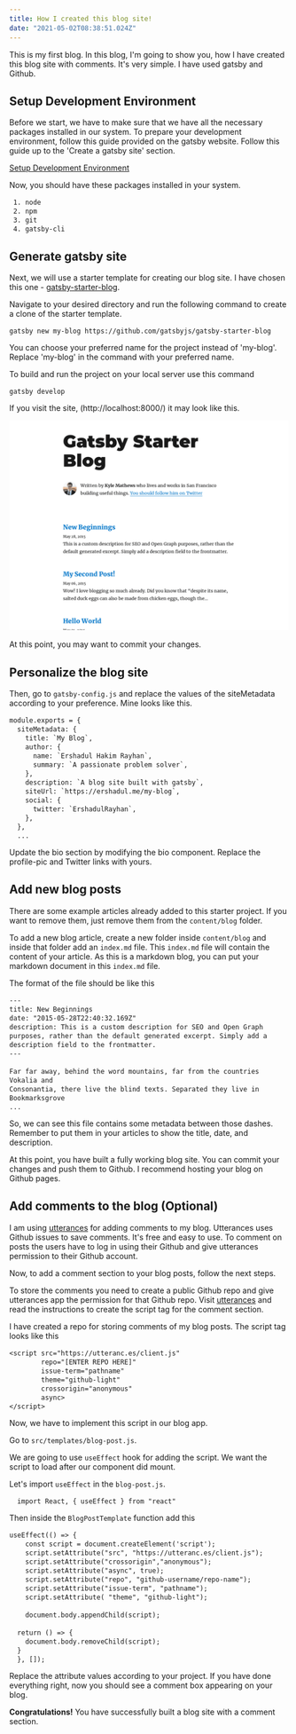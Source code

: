 ```yaml
---
title: How I created this blog site!
date: "2021-05-02T08:38:51.024Z"
---
```


This is my first blog. In this blog, I'm going to show you, how I have created this blog site with comments. It's very simple. I have used gatsby and Github.

## Setup Development Environment

Before we start, we have to make sure that we have all the necessary packages installed in our system. To prepare your development environment, follow this guide provided on the gatsby website. Follow this guide up to the 'Create a gatsby site' section. 

[Setup Development Environment](https://www.gatsbyjs.com/docs/tutorial/part-zero/)

Now, you should have these packages installed in your system.
```
 1. node
 2. npm
 3. git
 4. gatsby-cli
```
## Generate gatsby site

Next, we will use a starter template for creating our blog site. I have chosen this one - [gatsby-starter-blog](https://www.gatsbyjs.com/starters/gatsbyjs/gatsby-starter-blog/).

Navigate to your desired directory and run the following command to create a clone of the starter template.

```
gatsby new my-blog https://github.com/gatsbyjs/gatsby-starter-blog
```

You can choose your preferred name for the project instead of 'my-blog'. Replace 'my-blog' in the command with your preferred name.

To build and run the project on your local server use this command

```
gatsby develop
```

If you visit the site, (http://localhost:8000/) it may look like this.

![](./gatsby-starter-blog.png)

At this point, you may want to commit your changes.

## Personalize the blog site

Then, go to `gatsby-config.js` and replace the values of the siteMetadata according to your preference. Mine looks like this.

```
module.exports = {
  siteMetadata: {
    title: `My Blog`,
    author: {
      name: `Ershadul Hakim Rayhan`,
      summary: `A passionate problem solver`,
    },
    description: `A blog site built with gatsby`,
    siteUrl: `https://ershadul.me/my-blog`,
    social: {
      twitter: `ErshadulRayhan`,
    },
  },
  ...
```
Update the bio section by modifying the bio component.
Replace the profile-pic and Twitter links with yours.

## Add new blog posts

There are some example articles already added to this starter project. If you want to remove them, just remove them from the `content/blog` folder.

To add a new blog article, create a new folder inside `content/blog` and inside that folder add an `index.md` file. This `index.md` file will contain the content of your article. As this is a markdown blog, you can put your markdown document in this `index.md` file.

The format of the file should be like this

```
---
title: New Beginnings
date: "2015-05-28T22:40:32.169Z"
description: This is a custom description for SEO and Open Graph purposes, rather than the default generated excerpt. Simply add a description field to the frontmatter.
---

Far far away, behind the word mountains, far from the countries Vokalia and
Consonantia, there live the blind texts. Separated they live in Bookmarksgrove
...

```

So, we can see this file contains some metadata between those dashes. Remember to put them in your articles to show the title, date, and description.

At this point, you have built a fully working blog site. You can commit your changes and push them to Github.
I recommend hosting your blog on Github pages.

## Add comments to the blog (Optional)

I am using [utterances](https://utteranc.es/) for adding comments to my blog. Utterances uses Github issues to save comments. It's free and easy to use. To comment on posts the users have to log in using their Github and give utterances permission to their Github account.

Now, to add a comment section to your blog posts, follow the next steps.


To store the comments you need to create a public Github repo and give utterances app the permission for that Github repo. Visit [utterances](https://utteranc.es/) and read the instructions to create the script tag for the comment section.

I have created a repo for storing comments of my blog posts. The script tag looks like this

```
<script src="https://utteranc.es/client.js"
        repo="[ENTER REPO HERE]"
        issue-term="pathname"
        theme="github-light"
        crossorigin="anonymous"
        async>
</script>
```

Now, we have to implement this script in our blog app.

Go to `src/templates/blog-post.js`. 

We are going to use `useEffect` hook for adding the script. We want the script to load after our component did mount.

Let's import `useEffect` in the `blog-post.js`.


```
  import React, { useEffect } from "react"
```

Then inside the `BlogPostTemplate` function add this

```
useEffect(() => {
    const script = document.createElement('script');
    script.setAttribute("src", "https://utteranc.es/client.js");
    script.setAttribute("crossorigin","anonymous");
    script.setAttribute("async", true);
    script.setAttribute("repo", "github-username/repo-name");
    script.setAttribute("issue-term", "pathname");
    script.setAttribute( "theme", "github-light");

    document.body.appendChild(script);

  return () => {
    document.body.removeChild(script);
  }
  }, []);
```

Replace the attribute values according to your project. If you have done everything right, now you should see a comment box appearing on your blog.

**Congratulations!** You have successfully built a blog site with a comment section.










